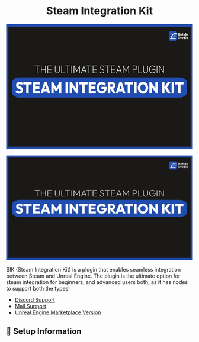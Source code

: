 <h1 align="center" id="title">Steam Integration Kit</h1>
<p align="center"><img src="images/6f3d2ad67199b30042afea1c0dc53375551cf3cbb8c2f620c176679762b7a5e3.png" width="600" height="338/"></p>

![picture 0](images/6f3d2ad67199b30042afea1c0dc53375551cf3cbb8c2f620c176679762b7a5e3.png)  

<p id="description">SIK (Steam Integration Kit) is a plugin that enables seamless integration between Steam and Unreal Engine. The plugin is the ultimate option for steam integration for beginners, and advanced users both, as it has nodes to support both the types! </p>

- [Discord Support](https://discord.gg/betidestudio)
- [Mail Support](mailto:support@betide.studio)
- [Unreal Engine Marketplace Version](https://www.unrealengine.com/marketplace/en-US/product/eos-integration-kit)

<h2>🚀 Setup Information</h2>
